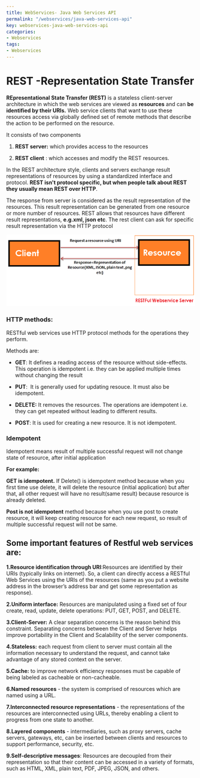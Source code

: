 ```yaml
---
title: WebServices- Java Web Services API
permalink: "/webservices/java-web-services-api"
key: webservices-java-web-services-api
categories:
- Webservices
tags:
- Webservices
---
```


REST -Representation State Transfer
======================================

**REpresentational State Transfer (REST)** is a stateless client-server
architecture in which the web services are viewed as **resources** and can **be identified by their URIs.** Web service clients that want to use these resources
access via globally defined set of remote methods that describe the action to be
performed on the resource.

It consists of two components

1.  **REST server:** which provides access to the resources

2.  **REST client** : which accesses and modify the REST resources.

In the REST architecture style, clients and servers exchange result
representations of resources by using a standardized interface and
protocol. **REST isn't protocol specific, but when people talk about REST they
usually mean REST over HTTP**.

The response from server is considered as the result representation of the
resources. This result representation can be generated from one resource or more
number of resources. REST allows that resources have different result
representations, **e.g.xml, json etc**. The rest client can ask for specific
result representation via the HTTP protocol

![E:\\users\\Kaveti_s\\Desktop\\t.png](media/508b5db86ee49feabf871ae6676d9391.png)

### HTTP methods: 

RESTful web services use HTTP protocol methods for the operations they perform.

Methods are:

-   **GET**: It defines a reading access of the resource without side-effects.
    This operation is idempotent i.e. they can be applied multiple times without
    changing the result

-   **PUT**:  It is generally used for updating resouce. It must also be
    idempotent.

-   **DELETE:** It removes the resources. The operations are idempotent i.e.
    they can get repeated without leading to different results.

-   **POST**: It is used for creating a new resource. It is not idempotent.

### Idempotent

Idempotent means result of multiple successful request will not change state of
resource, after initial application

**For example:**

**GET is idempotent.** If Delete() is idempotent method because when you first
time use delete, it will delete the resource (initial application) but after
that, all other request will have no result(same result) because resource is
already deleted.

**Post is not idempotent** method because when you use post to create resource,
it will keep creating resource for each new request, so result of multiple
successful request will not be same.

## Some important features of Restful web services are:

**1.Resource identification through URI**:Resources are identified by their URIs
(typically links on internet). So, a client can directly access a RESTful Web
Services using the URIs of the resources (same as you put a website address in
the browser’s address bar and get some representation as response).

**2.Uniform interface:** Resources are manipulated using a fixed set of four
create, read, update, delete operations: PUT, GET, POST, and DELETE.

**3.Client-Server:** A clear separation concerns is the reason behind this
constraint. Separating concerns between the Client and Server helps improve
portability in the Client and Scalability of the server components.

**4.Stateless:** each request from client to server must contain all the
information necessary to understand the request, and cannot take advantage of
any stored context on the server.

**5.Cache:** to improve network efficiency responses must be capable of being
labeled as cacheable or non-cacheable.

**6.Named resources** - the system is comprised of resources which are named
using a URL.

**7.Interconnected resource representations** - the representations of the
resources are interconnected using URLs, thereby enabling a client to progress
from one state to another.

**8.Layered components** - intermediaries, such as proxy servers, cache servers,
gateways, etc, can be inserted between clients and resources to support
performance, security, etc.

**9.Self-descriptive messages**: Resources are decoupled from their
representation so that their content can be accessed in a variety of formats,
such as HTML, XML, plain text, PDF, JPEG, JSON, and others.
